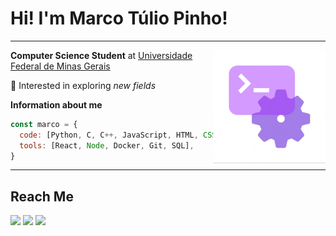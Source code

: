 # Hi! I'm Marco Túlio Pinho!
------------------------------------

<img src="terminal.gif" align="right" width="180" />

**Computer Science Student** at [Universidade Federal de Minas Gerais](https://ufmg.br/)

👀 Interested in exploring *new fields*

**Information about me**

```javascript
const marco = {
  code: [Python, C, C++, JavaScript, HTML, CSS, Julia],
  tools: [React, Node, Docker, Git, SQL],
}
```

------------------------------------

## Reach Me

<div> 
  <a href="marcotufmg@gmail.com" target="_blank"><img src="https://img.shields.io/badge/Gmail-D14836?style=for-the-badge&logo=gmail&logoColor=white" target="_blank"></a>
  <a href="https://www.instagram.com/marcotuliopin" target="_blank"><img src="https://img.shields.io/badge/Instagram-E4405F?style=for-the-badge&logo=instagram&logoColor=white" target="_blank"></a>
  <a href="https://www.linkedin.com/in/marcotuliopin" target="_blank"><img src="https://img.shields.io/badge/linkedin-%230077B5.svg?style=for-the-badge&logo=linkedin&logoColor=white)" target="_blank"></a>
</div>


<!---
marcotuliopin/marcotuliopin is a ✨ special ✨ repository because its `README.md` (this file) appears on your GitHub profile.
You can click the Preview link to take a look at your changes.
--->
